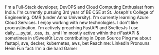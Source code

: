 I'm a Full-Stack developer, DevOPS and Cloud Computing Enthusiast from India.
I'm currently pursuing 3rd year of BE CSE at St. Joseph's College of Engineering. OMR (under Anna University).
I'm currently learning Azure Cloud Services.
I enjoy working with new technologies.
I don't like procrastination.
I'm actively preaching FastAPI and SveltesJs
I use daily.....py,tal, .cas, .ts, .yml
I'm mostly active within the r/FastAPI & sometimes in r/SweeKit
Love contributing in Open Source
Ping me about fastapi, sve, decker, kubernetes, aws, bet
Reach me: LinkedIn
Pronouns Heim
Fun fact: I'm a die hard Gamer
